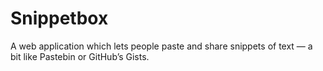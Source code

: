 # Snippetbox
A web application which lets people paste and share snippets of text — a bit like Pastebin or GitHub’s Gists. 

